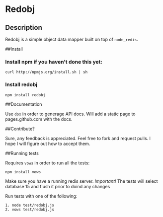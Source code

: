 # Redobj

## Description

Redobj is a simple object data mapper built on top of `node_redis`.

##Install
### Install npm if you haven't done this yet:
    curl http://npmjs.org/install.sh | sh

### Install redobj

    npm install redobj

##Documentation

Use `dox` in order to generage API docs. Will add a static page to pages.github.com with the docs.

##Contribute?

Sure, any feedback is appreciated. Feel free to fork and request pulls. I hope I will figure out how to accept them.

##Running tests

Requires `vows` in order to run all the tests:

    npm install vows

Make sure you have a running redis server.
*Important!* The tests will select database 15 and flush it prior to doind any changes

Run tests with one of the following:

    1. node test/redobj.js
    2. vows test/redobj.js


